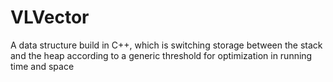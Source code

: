 # VLVector
A data structure build in C++, which is switching storage between the stack and the heap according to a generic threshold for optimization in running time and space
